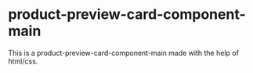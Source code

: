 # product-preview-card-component-main
This is a product-preview-card-component-main made with the help of html/css.
